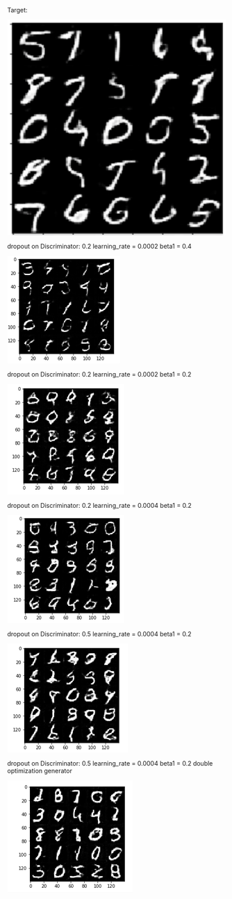 
Target:

![alt text](https://github.com/corradodebari/dlnd_face_generation/blob/master/images/Image.png)

dropout on Discriminator: 0.2
learning_rate = 0.0002
beta1 = 0.4

![alt text](https://github.com/corradodebari/dlnd_face_generation/blob/master/images/Image1.png)

dropout on Discriminator: 0.2
learning_rate = 0.0002
beta1 = 0.2

![alt text](https://github.com/corradodebari/dlnd_face_generation/blob/master/images/Image2.png)

dropout on Discriminator: 0.2
learning_rate = 0.0004
beta1 = 0.2

![alt text](https://github.com/corradodebari/dlnd_face_generation/blob/master/images/Image3.png)

dropout on Discriminator: 0.5
learning_rate = 0.0004
beta1 = 0.2

![alt text](https://github.com/corradodebari/dlnd_face_generation/blob/master/images/Image4.png)

dropout on Discriminator: 0.5
learning_rate = 0.0004
beta1 = 0.2
double optimization generator

![alt text](https://github.com/corradodebari/dlnd_face_generation/blob/master/images/Image5.png)

